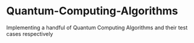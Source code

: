# Quantum-Computing-Algorithms
Implementing a handful of Quantum Computing Algorithms and their test cases respectively 
